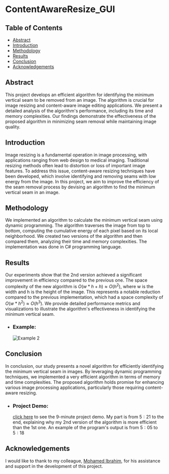 # ContentAwareResize_GUI
## Table of Contents
- [Abstract](#abstract)
- [Introduction](#introduction)
- [Methodology](#methodology)
- [Results](#results)
- [Conclusion](#conclusion)
- [Acknowledgements](acknowledgements)

## Abstract
This project develops an efficient algorithm for identifying the minimum vertical seam to be removed from an image. 
The algorithm is crucial for image resizing and content-aware image editing applications. 
We present a detailed analysis of the algorithm's performance, including its time and memory complexities. 
Our findings demonstrate the effectiveness of the proposed algorithm in minimizing seam removal while maintaining image quality. 

## Introduction
Image resizing is a fundamental operation in image processing, with applications ranging from web design to medical imaging. 
Traditional resizing methods often lead to distortion or loss of important image features. 
To address this issue, content-aware resizing techniques have been developed, which involve identifying and removing seams with low energy from the image. 
In this project, we aim to improve the efficiency of the seam removal process by devising an algorithm to find the minimum vertical seam in an image.

## Methodology
We implemented an algorithm to calculate the minimum vertical seam using dynamic programming. 
The algorithm traverses the image from top to bottom, computing the cumulative energy of each pixel based on its local neighborhood. 
We created two versions of the algorithm and then compared them, analyzing their time and memory complexities. 
The implementation was done in C# programming language.

## Results
Our experiments show that the 2nd version achieved a significant improvement in efficiency compared to the previous one. 
The space complexity of the new algorithm is $O(w * h + h) \approx O(h^2)$, where w is the width and h is the height of the image. 
This represents a notable reduction compared to the previous implementation, which had a space complexity of $O(w * h^2) \approx O(h^3)$. 
We provide detailed performance metrics and visualizations to illustrate the algorithm's effectiveness in identifying the minimum vertical seam.
 - ### Example:
   ![Example 2](https://github.com/MohamedMostafa259/ContentAwareResize_GUI/blob/main/Examples/Example2.png)

## Conclusion
In conclusion, our study presents a novel algorithm for efficiently identifying the minimum vertical 
seam in images. By leveraging dynamic programming techniques, we implemented a very efficient algorithm in terms of memory and time complexities. 
The proposed algorithm holds promise for enhancing various image processing applications, particularly those requiring content-aware resizing. 
 - ### Project Demo:
   [click here](https://drive.google.com/file/d/1RDOiqiy65Fe-iIIqBnbIfcEI6h8fVrug/view?usp=drive_link) to see the 9-minute project demo.
   My part is from $5:21$ to the end, explaining why my 2nd version of the algorithm is more efficient than the 1st one.
   An example of the program's output is from $5:05$ to $5:18$
## Acknowledgements
I would like to thank to my colleague, [Mohamed Ibrahim](https://github.com/22-101058), for his assistance and support in the development of this project.
